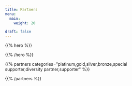 ```yaml
---
title: Partners
menu:
  main:
    weight: 20

draft: false
---
```


{{% hero %}}


{{% /hero %}}


<!-- Parteners list -->

{{% partners categories="platinum,gold,silver,bronze,special supporter,diversity partner,supporter" %}}

{{% /partners %}}

